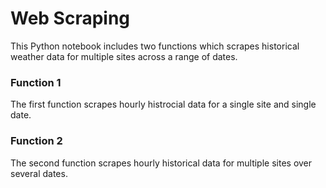 # Web Scraping

This Python notebook includes two functions which scrapes historical weather data for multiple sites across a range of dates.

### Function 1

The first function scrapes hourly histrocial data for a single site and single date.

### Function 2

The second function scrapes hourly historical data for multiple sites over several dates.
